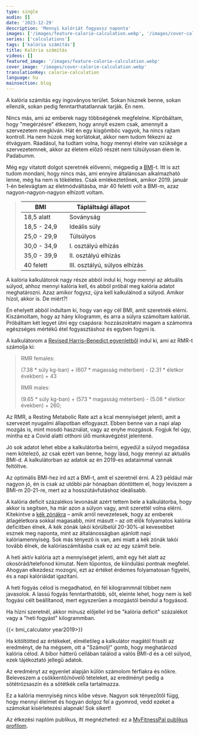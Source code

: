 ```yaml
---
type: single
audio: []
date: '2023-12-29'
description: 'Mennyi kalóriát fogyassz naponta'
images: ['/images/feature-calorie-calculation.webp', '/images/cover-calorie-calculation.webp']
series: ['calculations']
tags: ['kalória számítás']
title: Kalória számítás
videos: []
featured_image: '/images/feature-calorie-calculation.webp'
cover_image: '/images/cover-calorie-calculation.webp'
translationKey: calorie-calculation
language: hu
mainsection: blog
---
```

A kalória számítás egy ingoványos terület. Sokan hisznek benne, sokan ellenzik, sokan pedig fenntarthatatlannak tarják. Én nem.

Nincs más, ami az emberek nagy többségének megfelelne. Kipróbáltam, hogy "megérzésre" étkezem, hogy annyit eszem csak, amennyit a szervezetem megkíván. Hát én egy kisgömböc vagyok, ha nincs rajtam kontroll. Ha nem húzok meg korlátokat, akkor nem tudom fékezni az étvágyam. Ráadásul, ha tudtam volna, hogy mennyi ételre van szüksége a szervezetemnek, akkor az életem előző részét nem túlsúlyosan élem le. Padabumm.

Még egy vitatott dolgot szeretnék elővenni, mégpedig a [BMI](https://www.who.int/europe/news-room/fact-sheets/item/a-healthy-lifestyle---who-recommendations "BMI")-t. Itt is azt tudom mondani, hogy nincs más, ami ennyire általánosan alkalmazható lenne, még ha nem is tökéletes. Csak emlékeztetőnek, amikor 2019. január 1-én belevágtam az életmódváltásba, már 40 feletti volt a BMI-m, azaz nagyon-nagyon-nagyon elhízott voltam.

> | BMI         | Tápláltsági állapot            |
> | ----------- | ------------------------------ |
> | 18,5 alatt  | &nbsp;&nbsp;&nbsp; Soványság                      |
> | 18,5 - 24,9 | &nbsp;&nbsp;&nbsp; Ideális súly                   |
> | 25,0 - 29,9 | &nbsp;&nbsp;&nbsp; Túlsúlyos                      |
> | 30,0 - 34,9 | &nbsp;&nbsp;&nbsp; I. osztályú elhízás            |
> | 35,0 - 39,9 | &nbsp;&nbsp;&nbsp; II. osztályú elhízás           |
> | 40 felett   | &nbsp;&nbsp;&nbsp; III. osztályú, súlyos elhízás  |


A kalória kalkulátorok nagy része abból indul ki, hogy mennyi az aktuális súlyod, ahhoz mennyi kalória kell, és abból próbál meg kalória adatot meghatározni. Azaz amikor fogysz, újra kell kalkulálnod a súlyod. Amikor hízol, akkor is. De miért?!

Én ehelyett abból indultam ki, hogy van egy cél BMI, amit szeretnék elérni. Kiszámoltam, hogy az hány kilogramm, és arra a súlyra számoltam kalóriát. Próbáltam két legyet ütni egy csapásra: hozzászoktatni magam a számomra egészséges mértékű étel fogyasztáshoz és egyben fogyni is.

A kalkulátorom a [Revised Harris–Benedict egyenletből](https://www.ncbi.nlm.nih.gov/pmc/articles/PMC9967803/ "Revised Harris–Benedict egyenlet") indul ki, ami az RMR-t számolja ki:

>
>RMR females:
>   
>   (7.38 * súly kg-ban) + (607 * magasság méterben) - (2.31 * életkor években) + 43
> 
>RMR males:
>
>   (9.65  * súly kg-ban) + (573 * magasság méterben) - (5.08 * életkor években) + 260;
>   

Az RMR, a Resting Metabolic Rate azt a kcal mennyiséget jelenti, amit a szervezet nyugalmi állapotban elfogyaszt. Ebben benne van a napi alap mozgás is, mint mosdó használat, vagy az enyhe mozgások. Fogjuk fel úgy, mintha ez a Covid alatti otthoni ülő munkavégzést jelentené.


Jó sok adatot lehet ebbe a kalkulátorba beírni, egyedül a súlyod megadása nem kötelező, az csak ezért van benne, hogy lásd, hogy mennyi az aktuális BMI-d. A kalkulátorban az adatok az én 2019-es adataimmal vannak feltöltve.

Az optimális BMI-hez írd azt a BMI-t, amit el szeretnél érni. A 23 például már nagyon jó, én is csak az utóbbi pár hónapban döntöttem el, hogy leviszem a BMI-m 20-21-re, mert az a hosszútávfutáshoz ideálisabb.

A kalória deficit százalékos levonását azért tettem bele a kalkulátorba, hogy akkor is segítsen, ha már azon a súlyon vagy, amit szerettél volna elérni. Kitekintve a [kék zónákra](https://www.healthline.com/nutrition/blue-zones#TOC_TITLE_HDR_4 "kék zónák") – amik arról nevezetesek, hogy az emberek átlagéletkora sokkal magasabb, mint másutt – az ott élők folyamatos kalória deficitben élnek. A kék zónák lakói körülbelül 20-30%-al kevesebbet esznek meg naponta, mint az általánosságban ajánlott napi kalóriamennyiség. Sok más tényező is van, ami miatt a kék zónák lakói tovább élnek, de kalóriaszámításba csak ez az egy számít bele.

A heti aktív kalória azt a mennyiséget jelenti, amit egy hét alatt az okosórád/telefonod kimutat. Nem tűpontos, de kiindulási pontnak megfelel. Ahogyan elkezdesz mozogni, ezt az értéket érdemes folyamatosan figyelni, és a napi kalóriáidat igazítani.

A heti fogyás célod is megadhatod, én fél kilogrammnál többet nem javasolok. A lassú fogyás fenntarthatóbb, sőt, eleinte lehet, hogy nem is kell fogyási célt beállítanod, mert egyszerűen a mozgástól beindul a fogyásod.

Ha hízni szeretnél, akkor mínusz előjellel írd be "kalória deficit" százalékot vagy a "heti fogyást" kilogrammban.

{{< bmi_calculator year2019>}}

Ha kitöltötted az értékeket, elméletileg a kalkulátor magától frissíti az eredményt, de ha mégsem, ott a "Számolj!" gomb, hogy meghatározd kalória célod. A bíbor hátterű cellában találod a valós BMI-d és a cél súlyod, ezek tájékoztató jellegű adatok.

Az eredményt az egyenlet alapján külön számolom férfiakra és nőkre. Beleveszem a csökkentő/növelő tételeket, az eredményt pedig a sötétrózsaszín és a sötétkék cella tartalmazza.

Ez a kalória mennyiség nincs kőbe vésve. Nagyon sok tényezőtől függ, hogy mennyi élelmet és hogyan dolgoz fel a gyomrod, vedd ezeket a számokat kísérletezési alapnak! Sok sikert!

Az étkezési naplóm publikus, itt megnézheted: ez a [MyFitnessPal publikus profilom](https://www.myfitnesspal.com/profile/EnvaultRoll "MyFitnessPal publikus profilom").


